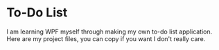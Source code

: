 # To-Do List

I am learning WPF myself through making my own to-do list application. Here are my project files, you can copy if you want I don't really care.
